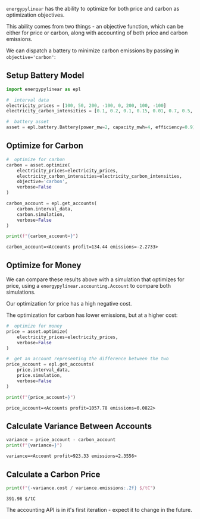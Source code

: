 `energypylinear` has the ability to optimize for both price and carbon as optimization objectives.

This ability comes from two things - an objective function, which can be either for price or carbon, along with accounting of both price and carbon emissions.

We can dispatch a battery to minimize carbon emissions by passing in `objective='carbon'`:

## Setup Battery Model

<!--phmdoctest-share-names-->
```python
import energypylinear as epl

#  interval data
electricity_prices = [100, 50, 200, -100, 0, 200, 100, -100]
electricity_carbon_intensities = [0.1, 0.2, 0.1, 0.15, 0.01, 0.7, 0.5, 0.01]

#  battery asset
asset = epl.battery.Battery(power_mw=2, capacity_mwh=4, efficiency=0.9)
```

## Optimize for Carbon

<!--phmdoctest-share-names-->
```python
#  optimize for carbon
carbon = asset.optimize(
    electricity_prices=electricity_prices,
    electricity_carbon_intensities=electricity_carbon_intensities,
    objective='carbon',
    verbose=False
)

carbon_account = epl.get_accounts(
    carbon.interval_data,
    carbon.simulation,
    verbose=False
)

print(f"{carbon_account=}")
```

```
carbon_account=<Accounts profit=134.44 emissions=-2.2733>
```

## Optimize for Money

We can compare these results above with a simulation that optimizes for price, using a `energypylinear.accounting.Account` to compare both simulations.  

Our optimization for price has a high negative cost.  

The optimization for carbon has lower emissions, but at a higher cost:

<!--phmdoctest-share-names-->
```python
#  optimize for money
price = asset.optimize(
    electricity_prices=electricity_prices,
    verbose=False
)

#  get an account representing the difference between the two
price_account = epl.get_accounts(
    price.interval_data,
    price.simulation,
    verbose=False
)

print(f"{price_account=}")
```

```
price_account=<Accounts profit=1057.78 emissions=0.0822>
```

## Calculate Variance Between Accounts

<!--phmdoctest-share-names-->
```python
variance = price_account - carbon_account
print(f"{variance=}")
```

```
variance=<Account profit=923.33 emissions=2.3556>
```

## Calculate a Carbon Price

```python
print(f"{-variance.cost / variance.emissions:.2f} $/tC")
```

```
391.98 $/tC
```

The accounting API is in it's first iteration - expect it to change in the future.
